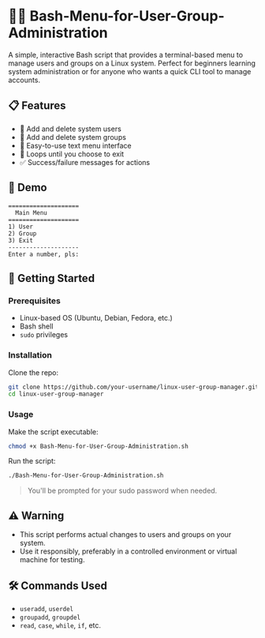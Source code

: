 # 🧑‍💻 Bash-Menu-for-User-Group-Administration

A simple, interactive Bash script that provides a terminal-based menu to manage users and groups on a Linux system. Perfect for beginners learning system administration or for anyone who wants a quick CLI tool to manage accounts.

## 📋 Features

- 🧑 Add and delete system users
- 👥 Add and delete system groups
- 🧭 Easy-to-use text menu interface
- 🔁 Loops until you choose to exit
- ✅ Success/failure messages for actions

## 📸 Demo

```
====================
  Main Menu
====================
1) User
2) Group
3) Exit
--------------------
Enter a number, pls:
```

## 🚀 Getting Started

### Prerequisites

- Linux-based OS (Ubuntu, Debian, Fedora, etc.)
- Bash shell
- `sudo` privileges

### Installation

Clone the repo:

```bash
git clone https://github.com/your-username/linux-user-group-manager.git
cd linux-user-group-manager
```

### Usage

Make the script executable:

```bash
chmod +x Bash-Menu-for-User-Group-Administration.sh
```

Run the script:

```bash
./Bash-Menu-for-User-Group-Administration.sh
```

> You'll be prompted for your sudo password when needed.

## ⚠️ Warning

- This script performs actual changes to users and groups on your system.
- Use it responsibly, preferably in a controlled environment or virtual machine for testing.

## 🛠️ Commands Used

- `useradd`, `userdel`
- `groupadd`, `groupdel`
- `read`, `case`, `while`, `if`, etc.